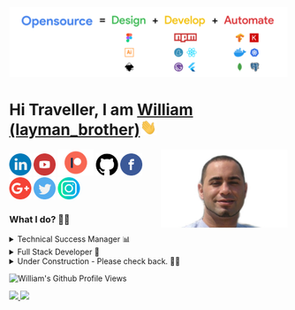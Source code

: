 <img src="https://github.com/wj-white/wj-white/blob/master/linkedin_banner.png" />

<h1>Hi Traveller, I am <a href="https://williamhathidara.com/">William (layman_brother)</a><img src="https://raw.githubusercontent.com/ABSphreak/ABSphreak/master/gifs/Hi.gif" width="30px"></h1>
<img align='right' src="https://github.com/wj-white/wj-white/blob/master/my_image.jpeg" width="230" />

<a href="https://www.linkedin.com/in/william--j-white/"><img src="https://github.com/wj-white/wj-white/blob/master/logos/linkedin.png" width="40" /></a>
<a href="https://www.youtube.com/channel/"><img src="https://github.com/wj-white/wj-white/blob/master/logos/youtube-logo.png" width="40" /></a>
<a href="https://www.github.com/wj-white/my-logo"><img src="https://github.com/wj-white/wj-white/blob/master/logos/patreon_logo.png" width="65" /></a>
<a href="https://github.com/wj-white"><img src="https://github.com/wj-white/wj-white/blob/master/logos/github-logo.png" width="40" /></a>
<a href="https://www.facebook.com/facebook_username/"><img src="https://github.com/wj-white/wj-white/blob/master/logos/facebook.png" width="40" /></a>
<a href="mailto:williamjwhite@protonmail.com"><img src="https://github.com/wj-white/wj-white/blob/master/logos/google-plus.png" width="40" /></a>
<a href="https://twitter.com/twitter_user_name"><img src="https://github.com/wj-white/wj-white/blob/master/logos/twitter.png" width="40" /></a>
<a href="https://www.instagram.com/instagram_user_name"><img src="https://github.com/wj-white/wj-white/blob/master/logos/instagram.png" width="40" /></a>

<h3>What I do? 👨‍💻</h3>
<details>
<summary>Technical Success Manager 📊</summary>
<ul>
  <li><a href="https://github.com/wj-white/ml-data-bot">ml-data-bot</a></li>
  <li><a href="https://github.com/dsc-iiitdmk/Pick-Parser">Pick-Parser</a></li>
  <li><a href="https://github.com/wj-white/Stock-Prediction-using-LSTM">Stock-Prediction-using-LSTM</a></li>
  <li><a href="https://github.com/wj-white/bert_classifier">bert-classifier</a></li>
  <li><a href="https://github.com/wj-white/docker-ml-tutorial">docker-ml-tutorial</li>
  <li><a href="https://github.com/wj-white/FaceInterpolation">face-interpolation</a></li>
  <li><a href="https://github.com/wj-white/NQA_tf2">natural-question-answer-ai</a></li>
  <li>Many more on and out of Github...</li>
</ul>
</details>
<details>
<summary>Full Stack Developer 🍥</summary>
  <ul>
    <li><a href="https://github.com/wj-white/portfolioMaster">portfolioMaster</a></li>
    <li><a href="https://github.com/wj-white/truvisory">truvisory</a></li>
    <li><a href="https://github.com/wj-white/neurostack">neurostack</a></li>
    <li><a href="https://github.com/wj-white/Full_Stack_Web_Development_Course">Full-Stack-Web-Development-Course</a></li>
    <li>Many more on and out of Github...</li>
  </ul>
</details>





<details>
<summary>Under Construction - Please check back. 💁‍♂️</summary>
  <ul>

</details>



![William's Github Profile Views](https://komarev.com/ghpvc/?username=wj-white&color=blueviolet)  


<a href="https://github.com/jstrieb/github-stats">

![](https://github.com/wj-white/wj-white/blob/master/generated/overview.svg)
![](https://github.com/wj-white/wj-white/blob/master/generated/languages.svg)

</a>
<!-- [![William's Github Stats](https://github-readme-stats.vercel.app/api?username=wj-white&show_icons=true&count_private=true)](https://github.com/wj-white/github-readme-stats)   -->
